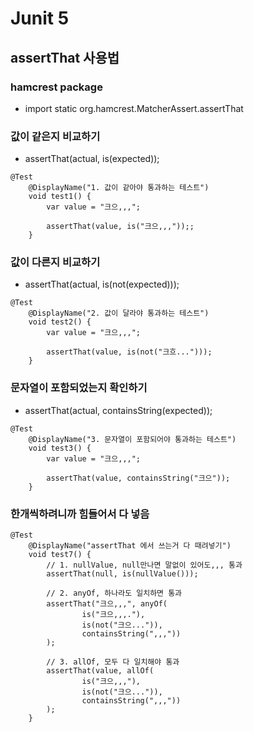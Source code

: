 # Junit 5
## assertThat 사용법

### hamcrest package
- import static org.hamcrest.MatcherAssert.assertThat

### 값이 같은지 비교하기
- assertThat(actual, is(expected));
```
@Test
    @DisplayName("1. 값이 같아야 통과하는 테스트")
    void test1() {
        var value = "크으,,,";

        assertThat(value, is("크으,,,"));;
    }
```

### 값이 다른지 비교하기
- assertThat(actual, is(not(expected)));
```
@Test
    @DisplayName("2. 값이 달라야 통과하는 테스트")
    void test2() {
        var value = "크으,,,";

        assertThat(value, is(not("크흐...")));
    }
```

### 문자열이 포함되었는지 확인하기
- assertThat(actual, containsString(expected));
```
@Test
    @DisplayName("3. 문자열이 포함되어야 통과하는 테스트")
    void test3() {
        var value = "크으,,,";

        assertThat(value, containsString("크으"));
    }
```

### 한개씩하려니까 힘들어서 다 넣음
```
@Test
    @DisplayName("assertThat 에서 쓰는거 다 때려넣기")
    void test7() {
        // 1. nullValue, null만나면 말없이 있어도,,, 통과
        assertThat(null, is(nullValue()));

        // 2. anyOf, 하나라도 일치하면 통과
        assertThat("크으,,,", anyOf(
                is("크으,,,."),
                is(not("크으...")),
                containsString(",,,"))
        );
        
        // 3. allOf, 모두 다 일치해야 통과
        assertThat(value, allOf(
                is("크으,,,"),
                is(not("크으...")),
                containsString(",,,"))
        );
    }
```
